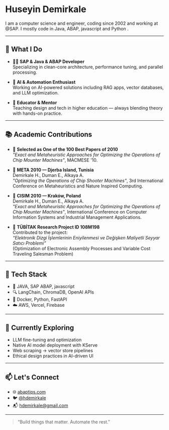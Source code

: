 # Huseyin Demirkale

I am a computer science and engineer, coding since 2002 and working at @SAP. I mostly code in Java, ABAP, javascript and Python .

---

## 💼 What I Do

- 👨‍💻 **SAP & Java & ABAP Developer**  
  Specializing in clean-core architecture, performance tuning, and parallel processing.
  
- 🤖 **AI & Automation Enthusiast**  
  Working on AI-powered solutions including RAG apps, vector databases, and LLM optimization.

- 🧠 **Educator & Mentor**  
  Teaching design and tech in higher education — always blending theory with hands-on practice.

---

## 📚 Academic Contributions

- 🏅 **Selected as One of the 100 Best Papers of 2010**  
  *"Exact and Metaheuristic Approaches for Optimizing the Operations of Chip Mounter Machines"*, MACMESE '10.

- 📝 **META 2010 — Djerba Island, Tunisia**  
  Demirkale H., Duman E., Alkaya A.  
  *"Optimizing the Operations of Chip Shooter Machines"*, 3rd International Conference on Metaheuristics and Nature Inspired Computing.

- 📝 **CISIM 2010 — Kraków, Poland**  
  Demirkale H., Duman E., Alkaya A.  
  *"Exact and Metaheuristic Approaches for Optimizing the Operations of Chip Mounter Machines"*, International Conference on Computer Information Systems and Industrial Management Applications.

- 🔬 **TÜBİTAK Research Project ID 108M198**  
  Contributed to the project:  
  *“Elektronik Dizgi İşlemlerinin Eniyilenmesi ve Değişken Maliyetli Seyyar Satıcı Problemi”*  
  (Optimization of Electronic Assembly Processes and Variable Cost Traveling Salesman Problem)


---

## 🔧 Tech Stack

- 💾 JAVA, SAP ABAP, javascript
- 🔍 LangChain, ChromaDB, OpenAI APIs
- 🐳 Docker, Python, FastAPI
- ☁️ AWS, Vercel, Firebase

---

## 🌱 Currently Exploring

- LLM fine-tuning and optimization  
- Native AI model deployment with KServe  
- Web scraping → vector store pipelines  
- Ethical design practices in AI-driven UI

---

## 📫 Let's Connect

- 🌐 [abaptips.com](https://www.abaptips.com)
- 🐦 [@hdemirkale](https://twitter.com/hdemirkale)
- 📬 hdemirkale@gmail.com

---

> “Build things that matter. Automate the rest.”

 

